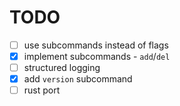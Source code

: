 # TODO

- [ ] use subcommands instead of flags
- [x] implement subcommands - `add`/`del`
- [ ] structured logging
- [x] add `version` subcommand
- [ ] rust port
